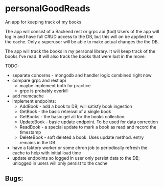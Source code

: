 # personalGoodReads
An app for keeping track of my books

The app will consist of a Backend rest or grpc api (tbd)
Users of the app will log in and have full CRUD access to the DB, but this will on be applied the the cache. Only a superuser will be able to make actual changes the the DB.

The app will track the books in my personal library. It will keep track of the books I've read. It will also track the books that were lost in the move. 

TODO:
- separate concerns - mongodb and handler logic combined right now
- compare grpc and rest api
    - maybe implement both for practice
    - grpc is probably overkill
- add memcache
- implement endpoints:
    - AddBook - add a book to DB; will satisfy book ingestion
    - GetBook - the basic retreival of a single book
    - GetBooks - the basic get all for the books collection
    - UpdateBook - basic update endpoint. To be used for data correction
    - ReadBook - a special update to mark a book as read and record the timestamp
    - DeleteBook - soft deleted a book. Uses update method. entry remains in the DB
- have a faktory worker or some chron job to periodically refresh the cache to help with initial load time
- update endpoints so logged in user only persist data to the DB; unlogged in users will only persist to the cache

Bugs:
- 
